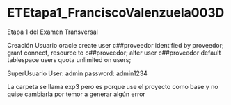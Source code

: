 # ETEtapa1_FranciscoValenzuela003D
Etapa 1 del Examen Transversal

Creación Usuario oracle
create user c##proveedor identified by proveedor;
grant connect, resource to c##proveedor;
alter user c##proveedor default tablespace users quota unlimited on users;

SuperUsuario
User: admin
password: admin1234

La carpeta se llama exp3 pero es porque use el proyecto como base y no quise cambiarla por temor a generar algún error




